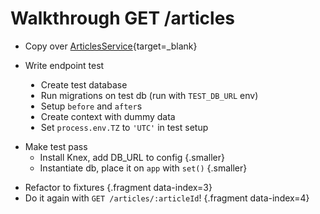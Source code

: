 # Walkthrough GET /articles

* Copy over [ArticlesService](https://gist.github.com/tomatau/f79c7f4ef53c5ec5e86656d4b43dcbc9){target=_blank}

<div class="fragment" data-index="1">

* Write endpoint test

<div class="smaller" style="padding-left:25px;">

  * Create test database
  * Run migrations on test db (run with `TEST_DB_URL` env)
  * Setup `before` and `after`s
  * Create context with dummy data
  * Set `process.env.TZ` to `'UTC'` in test setup

</div>
</div>

<div class="fragment" data-index="2">

* Make test pass
  * Install Knex, add DB_URL to config {.smaller}
  * Instantiate db, place it on `app` with `set()` {.smaller}

</div>

* Refactor to fixtures {.fragment data-index=3}
* Do it again with `GET /articles/:articleId`! {.fragment data-index=4}
